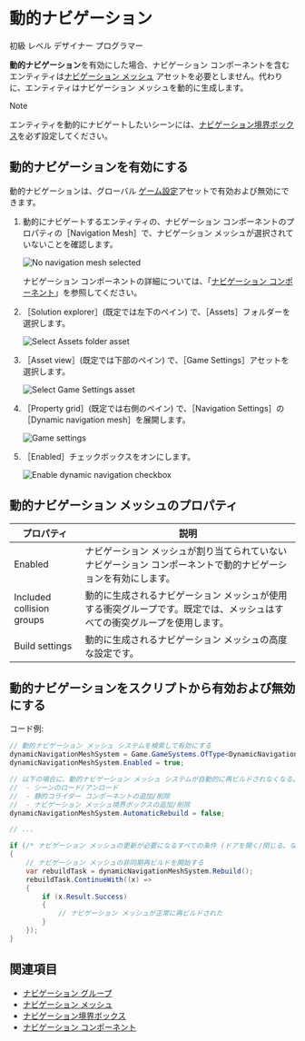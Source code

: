 # 動的ナビゲーション

<span class="badge text-bg-primary">初級</span>
<span class="badge text-bg-success">レベル デザイナー</span>
<span class="badge text-bg-success">プログラマー</span>

**動的ナビゲーション**を有効にした場合、ナビゲーション コンポーネントを含むエンティティは[ナビゲーション メッシュ](navigation-meshes.md) アセットを必要としません。代わりに、エンティティはナビゲーション メッシュを動的に生成します。

> [!NOTE]
> エンティティを動的にナビゲートしたいシーンには、[ナビゲーション境界ボックス](navigation-bounding-boxes.md)を必ず設定してください。

## 動的ナビゲーションを有効にする

動的ナビゲーションは、グローバル [ゲーム設定](../game-studio/game-settings.md)アセットで有効および無効にできます。

1. 動的にナビゲートするエンティティの、ナビゲーション コンポーネントのプロパティの［Navigation Mesh］で、ナビゲーション メッシュが選択されていないことを確認します。

    ![No navigation mesh selected](media/no-navigation-mesh-selected.png)

    ナビゲーション コンポーネントの詳細については、「[ナビゲーション コンポーネント](navigation-components.md)」を参照してください。

2. ［Solution explorer］(既定では左下のペイン) で、［Assets］フォルダーを選択します。

    ![Select Assets folder asset](media/select-asset-folder.png)

3. ［Asset view］(既定では下部のペイン) で、［Game Settings］アセットを選択します。

    ![Select Game Settings asset](media/select-game-settings-asset.png)

4. ［Property grid］(既定では右側のペイン) で、［Navigation Settings］の［Dynamic navigation mesh］を展開します。

   ![Game settings](media/expand-dynamic-navigation-mesh.png)

5. ［Enabled］チェックボックスをオンにします。

    ![Enable dynamic navigation checkbox](media/enable-dynamic-navigation.png)

## 動的ナビゲーション メッシュのプロパティ

| プロパティ                  | 説明                                                    
|---------------------------|--------------
| Enabled                   | ナビゲーション メッシュが割り当てられていないナビゲーション コンポーネントで動的ナビゲーションを有効にします。
| Included collision groups | 動的に生成されるナビゲーション メッシュが使用する衝突グループです。既定では、メッシュはすべての衝突グループを使用します。
| Build settings            | 動的に生成されるナビゲーション メッシュの高度な設定です。

## 動的ナビゲーションをスクリプトから有効および無効にする

コード例:

```cs
// 動的ナビゲーション メッシュ システムを検索して有効にする
dynamicNavigationMeshSystem = Game.GameSystems.OfType<DynamicNavigationMeshSystem>().FirstOrDefault();
dynamicNavigationMeshSystem.Enabled = true;

// 以下の場合に、動的ナビゲーション メッシュ システムが自動的に再ビルドされなくなる。
//  - シーンのロード/アンロード
//  - 静的コライダー コンポーネントの追加/削除
//  - ナビゲーション メッシュ境界ボックスの追加/削除
dynamicNavigationMeshSystem.AutomaticRebuild = false;

// ...

if (/* ナビゲーション メッシュの更新が必要になるすべての条件 (ドアを開く/閉じる、など) */)
{
	// ナビゲーション メッシュの非同期再ビルドを開始する
	var rebuildTask = dynamicNavigationMeshSystem.Rebuild();
	rebuildTask.ContinueWith((x) =>
	{
		if (x.Result.Success)
		{
			// ナビゲーション メッシュが正常に再ビルドされた
		}
	});
}
```

## 関連項目

* [ナビゲーション グループ](navigation-groups.md)
* [ナビゲーション メッシュ](navigation-meshes.md)
* [ナビゲーション境界ボックス](navigation-bounding-boxes.md)
* [ナビゲーション コンポーネント](navigation-components.md)
